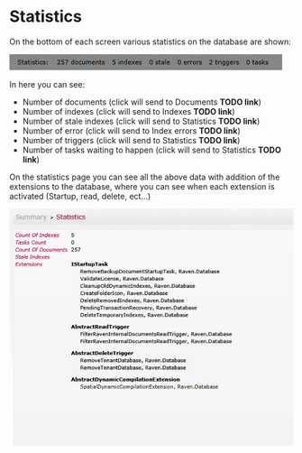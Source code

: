 # Statistics

On the bottom of each screen various statistics on the database are shown:

![](Images/Statistics1.PNG)

In here you can see:  

- Number of documents (click will send to Documents **TODO link**)
- Number of indexes (click will send to Indexes **TODO link**)
- Number of stale indexes (click will send to Statistics **TODO link**)
- Number of error (click will send to Index errors **TODO link**)
- Number of triggers (click will send to Statistics **TODO link**)
- Number of tasks waiting to happen (click will send to Statistics **TODO link**)


On the statistics page you can see all the above data with addition of the extensions to the database, where you can see when each extension is activated (Startup, read, delete, ect...)

![Statistics Fig 2](Images/Statistics2.PNG)
